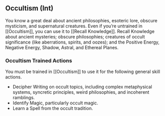 ## Occultism (Int)

You know a great deal about ancient philosophies, esoteric lore, obscure mysticism, and supernatural creatures. Even if you’re untrained in [[Occultism]], you can use it to [[Recall Knowledge]].
Recall Knowledge about ancient mysteries; obscure philosophies; creatures of occult significance (like aberrations, spirits, and oozes); and the Positive Energy, Negative Energy, Shadow, Astral, and Ethereal Planes.

### Occultism Trained Actions

You must be trained in [[Occultism]] to use it for the following general skill actions.
- Decipher Writing on occult topics, including complex metaphysical systems, syncretic principles, weird philosophies, and incoherent ramblings.
- Identify Magic, particularly occult magic.
- Learn a Spell from the occult tradition.